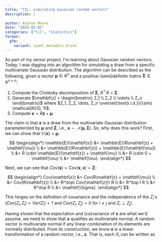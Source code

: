 ```yaml
---
title: "TIL: simulating Gaussian random vectors"
description: |
  
author: Andrew Moore
date: "2025-02-02"
categories: ["til", "statistics"]
format:
  gfm:
    variant: +yaml_metadata_block
---
```


As part of my senior project, I'm learning about Gaussian random vectors. Today, I was digging into an algorithm for *simulating* a draw from a specific multivariate Gaussian distribution. The algorithm can be described as the following, given a vector $\mathbf{\mu} \in \mathbb{R}^n$ and a positive-(semi)definite matrix $\mathbf{\Sigma} \in \mathbb{R}^{n \times n}$:

1. Compute the Cholesky decomposition of $\mathbf{\Sigma}$, $R^\top R = \mathbf{\Sigma}$.
2. Generate $\mathbf{z} = \begin{bmatrix} Z_1 \\ Z_2 \\ \vdots \\ Z_n \end{bmatrix}$ where $Z_1, Z_2, \dots, Z_n \overset{\text{i.i.d.}}{\sim} \mathcal{N}(0, 1)$.
3. Compute $\mathbf{x} = R\mathbf{z} + \mathbf{\mu}$.

The claim is that $\mathbf{x}$ is a draw from the multivariate Gaussian distribution parameterized by $\mathbf{\mu}$ and $\mathbf{\Sigma}$, i.e., $\mathbf{x} \sim \mathcal{N}(\mathbf{\mu}, \mathbf{\Sigma})$. So, why does this work? First, we can show that $\mathbb{E}(\mathbf{x}) = \mathbf{\mu}$:

$$
\begin{align*}
\mathbb{E}(\mathbf{x}) &= \mathbb{E}(R\mathbf{z} + \mathbf{\mu}) \\
  &= \mathbb{E}(R\mathbf{z}) + \mathbb{E}(\mathbf{\mu}) \\
  &= R \cdot \mathbb{E}(\mathbf{z}) + \mathbf{\mu} \\
  &= R \cdot 0 + \mathbf{\mu} \\
  &= \mathbf{\mu}.
\end{align*}
$$

Next, we can see that $Cov(\mathbf{x}) = Cov(\mathbf{x}, \mathbf{x}) = \mathbf{\Sigma}$:

$$
\begin{align*}
Cov(\mathbf{x}) &= Cov(R\mathbf{z} + \mathbf{\mu}) \\
  &= Cov(R\mathbf{z}) \\
  &= R^\top\ Cov(\mathbf{z})\ R \\
  &= R^\top I R \\
  &= R^\top R \\
  &= \mathbf{\Sigma}.
\end{align*}
$$

This hinges on the definition of covariance and the independence of the $Z_i$'s ($Cov(Z_i, Z_i) = Var(Z_i) = 1$ and $Cov(Z_i, Z_j) = 0$ for $i \neq j$ and $Z_i \perp Z_j$).

Having shown that the expectation and (co)variance of $\mathbf{x}$ are what we'd assume, we need to show that $\mathbf{x}$ qualifies as multivariate normal. A random vector is multivariate normal if any linear combination of its elements are normally distributed. From its construction, we know $\mathbf{x}$ is a linear transformation of a random vector, i.e., $\mathbf{z}$. That is, each $X_i$ can be written as

